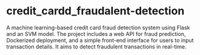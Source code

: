 # credit_cardd_fraudalent-detection
 A machine learning-based credit card fraud detection system using Flask and an SVM model. The project includes a web API for fraud prediction, Dockerized deployment, and a simple front-end interface for users to input transaction details. It aims to detect fraudulent transactions in real-time.  
